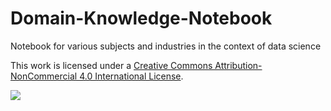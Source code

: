 # Domain-Knowledge-Notebook

Notebook for various subjects and industries in the context of data science

This work is licensed under a [Creative Commons Attribution-NonCommercial 4.0 International License](https://creativecommons.org/licenses/by-nc/4.0/).

[![](http://mirrors.creativecommons.org/presskit/buttons/88x31/svg/by-nc.svg)](https://creativecommons.org/licenses/by-nc/4.0/)